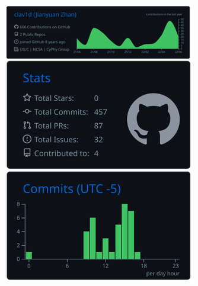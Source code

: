 
[![](https://raw.githubusercontent.com/clav1d/github-profile-summary-cards/master/profile-summary-card-output/github_dark/0-profile-details.svg)](https://github.com/clav1d)
[![](https://raw.githubusercontent.com/clav1d/github-profile-summary-cards/master/profile-summary-card-output/github_dark/3-stats.svg)](https://github.com/clav1d) 
[![](https://raw.githubusercontent.com/clav1d/github-profile-summary-cards/master/profile-summary-card-output/github_dark/4-productive-time.svg)](https://github.com/clav1d)
<!--
**clav1d/clav1d** is a ✨ _special_ ✨ repository because its `README.md` (this file) appears on your GitHub profile.

Here are some ideas to get you started:

- 🔭 I’m currently working on ...
- 🌱 I’m currently learning ...
- 👯 I’m looking to collaborate on ...
- 🤔 I’m looking for help with ...
- 💬 Ask me about ...
- 📫 How to reach me: ...
- 😄 Pronouns: ...
- ⚡ Fun fact: ...
-->

